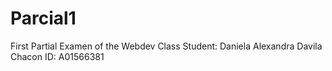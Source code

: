# Parcial1
First Partial Examen of the Webdev Class
Student: Daniela Alexandra Davila Chacon
ID: A01566381
